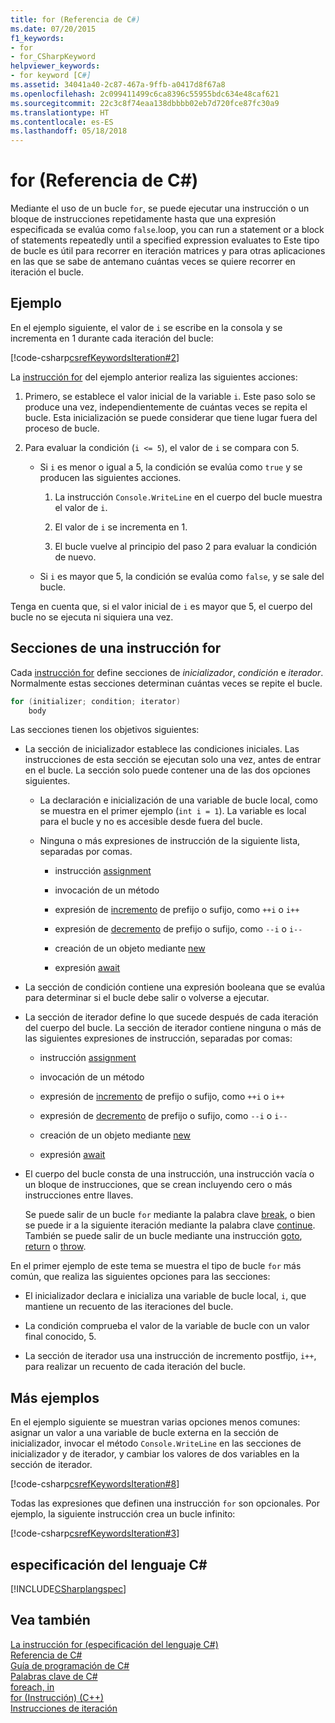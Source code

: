 ```yaml
---
title: for (Referencia de C#)
ms.date: 07/20/2015
f1_keywords:
- for
- for_CSharpKeyword
helpviewer_keywords:
- for keyword [C#]
ms.assetid: 34041a40-2c87-467a-9ffb-a0417d8f67a8
ms.openlocfilehash: 2c099411499c6ca8396c55955bdc634e48caf621
ms.sourcegitcommit: 22c3c8f74eaa138dbbbb02eb7d720fce87fc30a9
ms.translationtype: HT
ms.contentlocale: es-ES
ms.lasthandoff: 05/18/2018
---
```

# <a name="for-c-reference"></a>for (Referencia de C#)

Mediante el uso de un bucle `for`, se puede ejecutar una instrucción o un bloque de instrucciones repetidamente hasta que una expresión especificada se evalúa como `false`.loop, you can run a statement or a block of statements repeatedly until a specified expression evaluates to Este tipo de bucle es útil para recorrer en iteración matrices y para otras aplicaciones en las que se sabe de antemano cuántas veces se quiere recorrer en iteración el bucle.
  
## <a name="example"></a>Ejemplo

En el ejemplo siguiente, el valor de `i` se escribe en la consola y se incrementa en 1 durante cada iteración del bucle:
  
[!code-csharp[csrefKeywordsIteration#2](../../../csharp/language-reference/keywords/codesnippet/CSharp/for_1.cs)]
  
La [instrucción for](/dotnet/csharp/language-reference/language-specification/statements#the-for-statement) del ejemplo anterior realiza las siguientes acciones:
  
1.  Primero, se establece el valor inicial de la variable `i`. Este paso solo se produce una vez, independientemente de cuántas veces se repita el bucle. Esta inicialización se puede considerar que tiene lugar fuera del proceso de bucle.
  
2.  Para evaluar la condición (`i <= 5`), el valor de `i` se compara con 5.
  
    -   Si `i` es menor o igual a 5, la condición se evalúa como `true` y se producen las siguientes acciones.  
  
        1.  La instrucción `Console.WriteLine` en el cuerpo del bucle muestra el valor de `i`.  
  
        2.  El valor de `i` se incrementa en 1.  
  
        3.  El bucle vuelve al principio del paso 2 para evaluar la condición de nuevo.  
  
    -   Si `i` es mayor que 5, la condición se evalúa como `false`, y se sale del bucle.  
  
Tenga en cuenta que, si el valor inicial de `i` es mayor que 5, el cuerpo del bucle no se ejecuta ni siquiera una vez.

## <a name="sections-of-a-for-statement"></a>Secciones de una instrucción for
  
Cada [instrucción for](/dotnet/csharp/language-reference/language-specification/statements#the-for-statement) define secciones de *inicializador*, *condición* e *iterador*. Normalmente estas secciones determinan cuántas veces se repite el bucle.  
  
```csharp  
for (initializer; condition; iterator)  
    body  
```  
  
Las secciones tienen los objetivos siguientes:
  
-   La sección de inicializador establece las condiciones iniciales. Las instrucciones de esta sección se ejecutan solo una vez, antes de entrar en el bucle. La sección solo puede contener una de las dos opciones siguientes.  
  
    -   La declaración e inicialización de una variable de bucle local, como se muestra en el primer ejemplo (`int i = 1`). La variable es local para el bucle y no es accesible desde fuera del bucle.  
  
    -   Ninguna o más expresiones de instrucción de la siguiente lista, separadas por comas.  
  
        -   instrucción [assignment](../../../csharp/language-reference/operators/assignment-operator.md)  
  
        -   invocación de un método  
  
        -   expresión de [incremento](../../../csharp/language-reference/operators/increment-operator.md) de prefijo o sufijo, como `++i` o `i++`  
  
        -   expresión de [decremento](../../../csharp/language-reference/operators/decrement-operator.md) de prefijo o sufijo, como `--i` o `i--`  
  
        -   creación de un objeto mediante [new](../../../csharp/language-reference/keywords/new-operator.md)  
  
        -   expresión [await](../../../csharp/language-reference/keywords/await.md)  
  
-   La sección de condición contiene una expresión booleana que se evalúa para determinar si el bucle debe salir o volverse a ejecutar.  
  
-   La sección de iterador define lo que sucede después de cada iteración del cuerpo del bucle. La sección de iterador contiene ninguna o más de las siguientes expresiones de instrucción, separadas por comas:  
  
    -   instrucción [assignment](../../../csharp/language-reference/operators/assignment-operator.md)  
  
    -   invocación de un método  
  
    -   expresión de [incremento](../../../csharp/language-reference/operators/increment-operator.md) de prefijo o sufijo, como `++i` o `i++`  
  
    -   expresión de [decremento](../../../csharp/language-reference/operators/decrement-operator.md) de prefijo o sufijo, como `--i` o `i--`  
  
    -   creación de un objeto mediante [new](../../../csharp/language-reference/keywords/new-operator.md)  
  
    -   expresión [await](../../../csharp/language-reference/keywords/await.md)  
  
-   El cuerpo del bucle consta de una instrucción, una instrucción vacía o un bloque de instrucciones, que se crean incluyendo cero o más instrucciones entre llaves.  
  
     Se puede salir de un bucle `for` mediante la palabra clave [break](../../../csharp/language-reference/keywords/break.md), o bien se puede ir a la siguiente iteración mediante la palabra clave [continue](../../../csharp/language-reference/keywords/continue.md). También se puede salir de un bucle mediante una instrucción [goto](../../../csharp/language-reference/keywords/goto.md), [return](../../../csharp/language-reference/keywords/return.md) o [throw](../../../csharp/language-reference/keywords/throw.md).  
  
En el primer ejemplo de este tema se muestra el tipo de bucle `for` más común, que realiza las siguientes opciones para las secciones:
  
-   El inicializador declara e inicializa una variable de bucle local, `i`, que mantiene un recuento de las iteraciones del bucle.  
  
-   La condición comprueba el valor de la variable de bucle con un valor final conocido, 5.  
  
-   La sección de iterador usa una instrucción de incremento postfijo, `i++`, para realizar un recuento de cada iteración del bucle.

## <a name="more-examples"></a>Más ejemplos
  
En el ejemplo siguiente se muestran varias opciones menos comunes: asignar un valor a una variable de bucle externa en la sección de inicializador, invocar el método `Console.WriteLine` en las secciones de inicializador y de iterador, y cambiar los valores de dos variables en la sección de iterador.
  
[!code-csharp[csrefKeywordsIteration#8](../../../csharp/language-reference/keywords/codesnippet/CSharp/for_2.cs)]  
  
Todas las expresiones que definen una instrucción `for` son opcionales. Por ejemplo, la siguiente instrucción crea un bucle infinito:
  
[!code-csharp[csrefKeywordsIteration#3](../../../csharp/language-reference/keywords/codesnippet/CSharp/for_3.cs)]  
  
## <a name="c-language-specification"></a>especificación del lenguaje C#  

[!INCLUDE[CSharplangspec](~/includes/csharplangspec-md.md)]
  
## <a name="see-also"></a>Vea también

[La instrucción for (especificación del lenguaje C#)](/dotnet/csharp/language-reference/language-specification/statements#the-for-statement)  
[Referencia de C#](../../../csharp/language-reference/index.md)  
[Guía de programación de C#](../../../csharp/programming-guide/index.md)  
[Palabras clave de C#](../../../csharp/language-reference/keywords/index.md)  
[foreach, in](../../../csharp/language-reference/keywords/foreach-in.md)  
[for (Instrucción) (C++)](/cpp/cpp/for-statement-cpp)  
[Instrucciones de iteración](../../../csharp/language-reference/keywords/iteration-statements.md)
